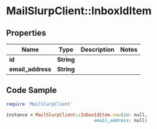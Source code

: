 # MailSlurpClient::InboxIdItem

## Properties

Name | Type | Description | Notes
------------ | ------------- | ------------- | -------------
**id** | **String** |  | 
**email_address** | **String** |  | 

## Code Sample

```ruby
require 'MailSlurpClient'

instance = MailSlurpClient::InboxIdItem.new(id: null,
                                 email_address: null)
```


